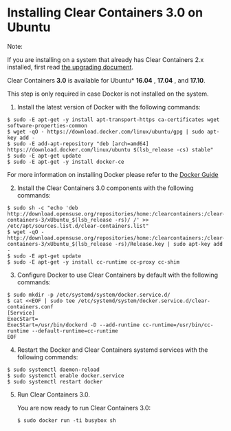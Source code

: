 # Installing Clear Containers 3.0 on Ubuntu

Note:

If you are installing on a system that already has Clear Containers 2.x
installed, first read [the upgrading document](upgrading.md).

Clear Containers **3.0** is available for Ubuntu\* **16.04** , **17.04** , and **17.10**.

This step is only required in case Docker is not installed on the system.
1. Install the latest version of Docker with the following commands:

```
$ sudo -E apt-get -y install apt-transport-https ca-certificates wget software-properties-common
$ wget -qO - https://download.docker.com/linux/ubuntu/gpg | sudo apt-key add -
$ sudo -E add-apt-repository "deb [arch=amd64] https://download.docker.com/linux/ubuntu $(lsb_release -cs) stable"
$ sudo -E apt-get update
$ sudo -E apt-get -y install docker-ce
```

For more information on installing Docker please refer to the
[Docker Guide](https://docs.docker.com/engine/installation/linux/ubuntu)

2. Install the Clear Containers 3.0 components with the following commands:

```
$ sudo sh -c "echo 'deb http://download.opensuse.org/repositories/home:/clearcontainers:/clear-containers-3/xUbuntu_$(lsb_release -rs)/ /' >> /etc/apt/sources.list.d/clear-containers.list"
$ wget -qO - http://download.opensuse.org/repositories/home:/clearcontainers:/clear-containers-3/xUbuntu_$(lsb_release -rs)/Release.key | sudo apt-key add -
$ sudo -E apt-get update
$ sudo -E apt-get -y install cc-runtime cc-proxy cc-shim
```

3. Configure Docker to use Clear Containers by default with the following commands:

```
$ sudo mkdir -p /etc/systemd/system/docker.service.d/
$ cat <<EOF | sudo tee /etc/systemd/system/docker.service.d/clear-containers.conf
[Service]
ExecStart=
ExecStart=/usr/bin/dockerd -D --add-runtime cc-runtime=/usr/bin/cc-runtime --default-runtime=cc-runtime
EOF
```

4. Restart the Docker and Clear Containers systemd services with the following commands:

```
$ sudo systemctl daemon-reload
$ sudo systemctl enable docker.service
$ sudo systemctl restart docker
```

5. Run Clear Containers 3.0.

   You are now ready to run Clear Containers 3.0:

   ```
   $ sudo docker run -ti busybox sh
   ```
